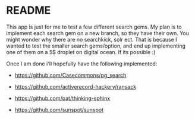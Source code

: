 # README

This app is just for me to test a few different search gems.
My plan is to implement each search gem on a new branch, so they have their own.
You might wonder why there are no searchkick, solr ect.
That is because I wanted to test the smaller search gems/option, and end up implementing one of them on a 5$ droplet on digital ocean.  If its possible :)

Once I am done i'll hopefully have the following implemented:

* https://github.com/Casecommons/pg_search

* https://github.com/activerecord-hackery/ransack

* https://github.com/pat/thinking-sphinx

* https://github.com/sunspot/sunspot




